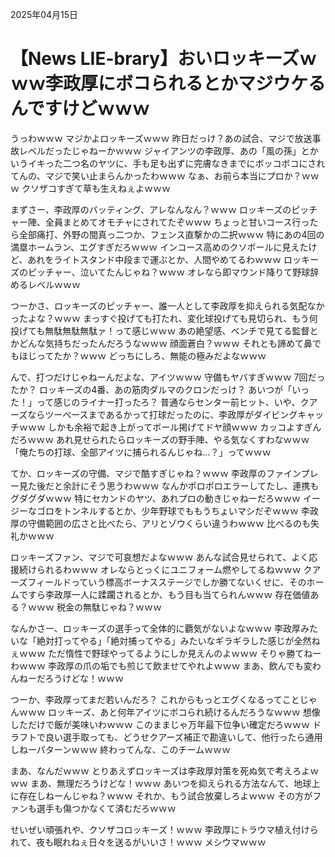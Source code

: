 2025年04月15日

# 【News LIE-brary】おいロッキーズｗｗｗ李政厚にボコられるとかマジウケるんですけどｗｗｗ

うっわｗｗｗ マジかよロッキーズｗｗｗ 昨日だっけ？あの試合、マジで放送事故レベルだったじゃねーかｗｗｗ ジャイアンツの李政厚、あの「風の孫」とかいうイキった二つ名のヤツに、手も足も出ずに完膚なきまでにボッコボコにされてんの、マジで笑い止まらんかったわｗｗｗ なぁ、お前ら本当にプロか？ｗｗｗ クソザコすぎて草も生えねぇよｗｗｗ

まずさー、李政厚のバッティング、アレなんなん？ｗｗｗ ロッキーズのピッチャー陣、全員まとめてオモチャにされてたぞｗｗｗ ちょっと甘いコース行ったら全部痛打、外野の間真っ二つか、フェンス直撃かの二択ｗｗｗ 特にあの4回の満塁ホームラン、エグすぎだろｗｗｗ インコース高めのクソボールに見えたけど、あれをライトスタンド中段まで運ぶとか、人間やめてるわｗｗｗ ロッキーズのピッチャー、泣いてたんじゃね？ｗｗｗ オレなら即マウンド降りて野球辞めるレベルｗｗｗ

つーかさ、ロッキーズのピッチャー、誰一人として李政厚を抑えられる気配なかったよな？ｗｗｗ まっすぐ投げても打たれ、変化球投げても見切られ、もう何投げても無駄無駄無駄ァ！って感じｗｗｗ あの絶望感、ベンチで見てる監督とかどんな気持ちだったんだろうなｗｗｗ 顔面蒼白？ｗｗｗ それとも諦めて鼻でもほじってたか？ｗｗｗ どっちにしろ、無能の極みだよなｗｗｗ

んで、打つだけじゃねーんだよな、アイツｗｗｗ 守備もヤバすぎｗｗｗ 7回だったか？ ロッキーズの4番、あの筋肉ダルマのクロンだっけ？ あいつが「いった！」って感じのライナー打ったろ？ 普通ならセンター前ヒット、いや、クアーズならツーベースまであるかって打球だったのに、李政厚がダイビングキャッチｗｗｗ しかも余裕で起き上がってボール掲げてドヤ顔ｗｗｗ カッコよすぎんだろｗｗｗ あれ見せられたらロッキーズの野手陣、やる気なくすわなｗｗｗ 「俺たちの打球、全部アイツに捕られるんじゃね…？」ってｗｗｗ

てか、ロッキーズの守備、マジで酷すぎじゃね？ｗｗｗ 李政厚のファインプレー見た後だと余計にそう思うわｗｗｗ なんかポロポロエラーしてたし、連携もグダグダｗｗｗ 特にセカンドのヤツ、あれプロの動きじゃねーだろｗｗｗ イージーなゴロをトンネルするとか、少年野球でももうちょいマシだぞｗｗｗ 李政厚の守備範囲の広さと比べたら、アリとゾウくらい違うわｗｗｗ 比べるのも失礼かｗｗｗ

ロッキーズファン、マジで可哀想だよなｗｗｗ あんな試合見せられて、よく応援続けられるわｗｗｗ オレならとっくにユニフォーム燃やしてるねｗｗｗ クアーズフィールドっていう標高ボーナスステージでしか勝てないくせに、そのホームですら李政厚一人に蹂躙されるとか、もう目も当てられんｗｗｗ 存在価値ある？ｗｗｗ 税金の無駄じゃね？ｗｗｗ

なんかさー、ロッキーズの選手って全体的に覇気がないよなｗｗｗ 李政厚みたいな「絶対打ってやる」「絶対捕ってやる」みたいなギラギラした感じが全然ねぇｗｗｗ ただ惰性で野球やってるようにしか見えんのよｗｗｗ そりゃ勝てねーわｗｗｗ 李政厚の爪の垢でも煎じて飲ませてやれよｗｗｗ まあ、飲んでも変わんねーだろうけどな！ｗｗｗ

つーか、李政厚ってまだ若いんだろ？ これからもっとエグくなるってことじゃんｗｗｗ ロッキーズ、あと何年アイツにボコられ続けるんだろうなｗｗｗ 想像しただけで飯が美味いわｗｗｗ このままじゃ万年最下位争い確定だろｗｗｗ ドラフトで良い選手取っても、どうせクアーズ補正で勘違いして、他行ったら通用しねーパターンｗｗｗ 終わってんな、このチームｗｗｗ

まあ、なんだｗｗｗ とりあえずロッキーズは李政厚対策を死ぬ気で考えろよｗｗｗ まあ、無理だろうけどな！ｗｗｗ あいつを抑えられる方法なんて、地球上に存在しねーんじゃね？ｗｗｗ それか、もう試合放棄しろよｗｗｗ その方がファンも選手も傷つかなくて済むだろｗｗｗ

せいぜい頑張れや、クソザコロッキーズ！ｗｗｗ 李政厚にトラウマ植え付けられて、夜も眠れねぇ日々を送るがいいさ！ｗｗｗ メシウマｗｗｗ